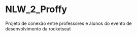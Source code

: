 # NLW_2_Proffy
Projeto de conexão entre professores e alunos do evento de desenvolvimento da rocketseat